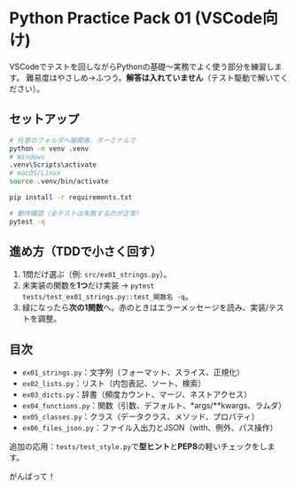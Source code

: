 
# Python Practice Pack 01 (VSCode向け)

VSCodeでテストを回しながらPythonの基礎〜実務でよく使う部分を練習します。
難易度はやさしめ→ふつう。**解答は入れていません**（テスト駆動で解いてください）。

## セットアップ

```bash
# 任意のフォルダへ展開後、ターミナルで
python -m venv .venv
# Windows
.venv\Scripts\activate
# macOS/Linux
source .venv/bin/activate

pip install -r requirements.txt

# 動作確認（全テストは失敗するのが正常）
pytest -q
```

## 進め方（TDDで小さく回す）
1. 1問だけ選ぶ（例: `src/ex01_strings.py`）。
2. 未実装の関数を**1つ**だけ実装 → `pytest tests/test_ex01_strings.py::test_関数名 -q`。
3. 緑になったら**次の1関数**へ。赤のときはエラーメッセージを読み、実装/テストを調整。

## 目次
- `ex01_strings.py`：文字列（フォーマット、スライス、正規化）
- `ex02_lists.py`：リスト（内包表記、ソート、検索）
- `ex03_dicts.py`：辞書（頻度カウント、マージ、ネストアクセス）
- `ex04_functions.py`：関数（引数、デフォルト、*args/**kwargs、ラムダ）
- `ex05_classes.py`：クラス（データクラス、メソッド、プロパティ）
- `ex06_files_json.py`：ファイル入出力とJSON（with、例外、パス操作）

追加の応用：`tests/test_style.py`で**型ヒント**と**PEP8**の軽いチェックをします。

がんばって！
